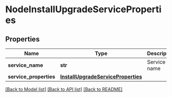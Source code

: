 # NodeInstallUpgradeServiceProperties

## Properties
Name | Type | Description | Notes
------------ | ------------- | ------------- | -------------
**service_name** | **str** | Service name | 
**service_properties** | [**InstallUpgradeServiceProperties**](InstallUpgradeServiceProperties.md) |  | [optional] 

[[Back to Model list]](../README.md#documentation-for-models) [[Back to API list]](../README.md#documentation-for-api-endpoints) [[Back to README]](../README.md)


